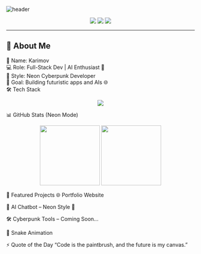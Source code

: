 <!-- 🔥 Neon Cyberpunk Banner -->
![header](https://capsule-render.vercel.app/api?type=waving&height=250&color=0:ff00ff,50:00fff7,100:8a2be2&text=🚀%20KARIMOV%20-%20Neon%20Dev%20👨‍💻&fontSize=42&fontColor=ffffff&animation=fadeIn&fontAlignY=40)

<!-- ⚡ Neon Badges -->
<p align="center">
  <img src="https://img.shields.io/badge/⚡%20FullStack-Dev-ff00ff?style=for-the-badge&logo=visualstudiocode&logoColor=white" />
  <img src="https://img.shields.io/badge/🤖%20AI-Engineer-00fff7?style=for-the-badge&logo=python&logoColor=white" />
  <img src="https://img.shields.io/badge/🌍%20From-Uzbekistan-8a2be2?style=for-the-badge&logo=google-earth&logoColor=white" />
</p>

---

## 🌌 About Me

🚀 Name: Karimov  
💻 Role: Full-Stack Dev | AI Enthusiast 🤖  
🎨 Style: Neon Cyberpunk Developer  
🎯 Goal: Building futuristic apps and AIs 🌐  
🛠 Tech Stack
<p align="center"> <img src="https://skillicons.dev/icons?i=python,js,html,css,react,nodejs,django,flask,cpp,java,mysql,git,github,linux&theme=dark" /> </p>
📊 GitHub Stats (Neon Mode)
<p align="center"> <img src="https://github-readme-stats.vercel.app/api?username=devskarim&show_icons=true&theme=radical&hide_border=true&title_color=ff00ff&icon_color=00fff7&text_color=ffffff&bg_color=0d1117" height="160"/> <img src="https://github-readme-streak-stats.herokuapp.com/?user=devskarim&theme=radical&hide_border=true&ring=ff00ff&fire=00fff7&currStreakLabel=ffffff" height="160"/> </p>
🚀 Featured Projects
🌐 Portfolio Website

📱 AI Chatbot – Neon Style 🤖

🛠 Cyberpunk Tools – Coming Soon...

🐍 Snake Animation


⚡ Quote of the Day
“Code is the paintbrush, and the future is my canvas.”
